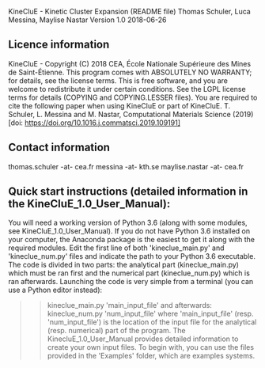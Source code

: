 KineCluE - Kinetic Cluster Expansion (README file)
Thomas Schuler, Luca Messina, Maylise Nastar
Version 1.0 2018-06-26

Licence information
-------------------
KineCluE - Copyright (C) 2018 CEA, École Nationale Supérieure des Mines de Saint-Étienne.
This program comes with ABSOLUTELY NO WARRANTY; for details, see the license terms.
This is free software, and you are welcome to redistribute it under certain conditions.
See the LGPL license terms for details (COPYING and COPYING.LESSER files).
You are required to cite the following paper when using KineCluE or part of KineCluE.
T. Schuler, L. Messina and M. Nastar, Computational Materials Science (2019) [doi: https://doi.org/10.1016.j.commatsci.2019.109191]  

Contact information
-------------------
thomas.schuler -at- cea.fr
messina -at- kth.se
maylise.nastar -at- cea.fr

Quick start instructions (detailed information in the KineCluE_1.0_User_Manual):
------------------------
You will need a working version of Python 3.6 (along with some modules, see KineCluE_1.0_User_Manual).
If you do not have Python 3.6 installed on your computer, the Anaconda package is the easiest to get it along with the required modules.
Edit the first line of both 'kineclue_main.py' and 'kineclue_num.py' files and indicate the path to your Python 3.6 executable.
The code is divided in two parts: the analytical part (kineclue_main.py) which must be ran first and the numerical part (kineclue_num.py) which is ran afterwards.
Launching the code is very simple from a terminal (you can use a Python editor instead):
>> kineclue_main.py 'main_input_file'
and afterwards:
>> kineclue_num.py 'num_input_file'
where 'main_input_file' (resp. 'num_input_file') is the location of the input file for the analytical (resp. numerical) part of the program.
The KinecluE_1.0_User_Manual provides detailed information to create your own input files. 
To begin with, you can use the files provided in the 'Examples' folder, which are examples systems.




